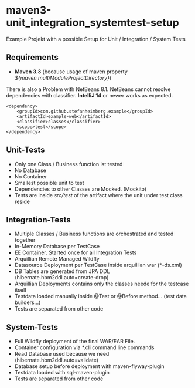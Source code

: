 # maven3-unit_integration_systemtest-setup

Example Projekt with a possible Setup for Unit / Integration / System Tests

## Requirements

- **Maven 3.3** (because usage of maven property *${maven.multiModuleProjectDirectory}*)

There is also a Problem with NetBeans 8.1. NetBeans cannot resolve dependencies with classifier. **IntelliJ 14** or newer works as expected.

    <dependency>
        <groupId>com.github.stefanheimberg.example</groupId>
        <artifactId>example-web</artifactId>
        <classifier>classes</classifier>
        <scope>test</scope>
    </dependency>


## Unit-Tests

- Only one Class / Business function ist tested
- No Database
- No Container
- Smallest possible unit to test
- Dependencies to other Classes are Mocked. (Mockito)
- Tests are inside *src/test* of the artifact where the unit under test class reside

## Integration-Tests

- Multiple Classes / Business functions are orchestrated and tested together
- In-Memory Database per TestCase
- EE Container. Started once for all Integration Tests
- Arquillian Remote Managed Wildfly
- Datasource Deployment per TestCase inside arquillian war (*-ds.xml)
- DB Tables are generated from JPA DDL (hibernate.hbm2ddl.auto=create-drop)
- Arquillian Deployments contains only the classes neede for the testcase itself
- Testdata loaded manually inside @Test or @Before method... (test data builders...)
- Tests are separated from other code

## System-Tests

- Full Wildfly deployment of the final WAR/EAR File.
- Container configuration via *.cli command line commands
- Read Database used because we need (hibernate.hbm2ddl.auto=validate)
- Database setup before deployment with maven-flyway-plugin
- Testdata loaded with sql-maven-plugin
- Tests are separated from other code


